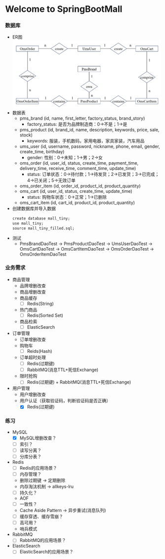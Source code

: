 # Welcome to SpringBootMall

### 数据库

* ER图
  ![ER](docs/img/ER.png)
* 数据表
  * pms_brand (id, name, first_letter, factory_status, brand_story)
    * factory_status: 是否为品牌制造商：0->不是；1->是
  * pms_product (id, brand_id, name, description, keywords, price, sale, stock)
    * keywords: 服装，手机数码，家用电器，家具家装，汽车用品
  * ums_user (id, username, password, nickname, phone, email, gender, create_time, birthday)
    * gender: 性别：0->未知；1->男；2->女
  * oms_order (id, user_id, status, create_time, payment_time, delivery_time, receive_time, comment_time, update_time)
    * status: 订单状态：0->待付款；1->待发货；2->已发货；3->已完成；4->已关闭；5->无效订单
  * oms_order_item (id, order_id, product_id, product_quantity)
  * oms_cart (id, user_id, status, create_time, update_time)
    * status: 购物车状态：0->正常；1->已删除
  * oms_cart_item (id, cart_id, product_id, product_quantity)
* 创建数据库并导入数据
  ```shell
  create database mall_tiny;
  use mall_tiny;
  source mall_tiny_filled.sql;
  ```
* 测试
  * PmsBrandDaoTest -> PmsProductDaoTest -> UmsUserDaoTest -> OmsCartDaoTest -> OmsCartItemDaoTest -> OmsOrderDaoTest -> OmsOrderItemDaoTest

### 业务需求

* 商品管理
  * 品牌增删改查
  * 商品增删改查
  * 商品缓存
    - [ ]  Redis(String)
  * 热门商品
    - [ ]  Redis(Sorted Set)
  * 商品检索
    - [ ]  ElasticSearch
* 订单管理
  * 订单增删改查
  * 购物车
    - [ ]  Reids(Hash)
  * 订单超时处理
    - [ ]  Redis(过期键)
    - [ ]  RabbitMQ(消息TTL+死信Exchange)
  * 限时抢购
    - [ ]  Redis(过期键) + RabbitMQ(消息TTL+死信Exchange)
* 用户管理
  * 用户增删改查
  * 用户认证（获取验证码，判断验证码是否正确）
    - [X]  Redis(过期键)

### 练习

* MySQL
  - [X]  MySQL增删改查？
  - [ ]  索引？
  - [ ]  读写分离？
  - [ ]  分库分表？
* Redis
  - [ ]  Redis的应用场景？
  - [ ]  内存管理？
    - 删除过期键 -> 定期删除
    - 内存淘汰机制 -> allkeys-lru
  - [ ]  持久化？
    - AOF
  - [ ]  一致性？
    - Cache Aside Pattern -> 异步重试(消息队列)
  - [ ]  缓存穿透、缓存雪崩？
  - [ ]  高可用？
    - 哨兵模式
* RabbitMQ
  - [ ]  RabbitMQ的应用场景？
* ElasticSearch
  - [ ]  ElasticSearch的应用场景？
